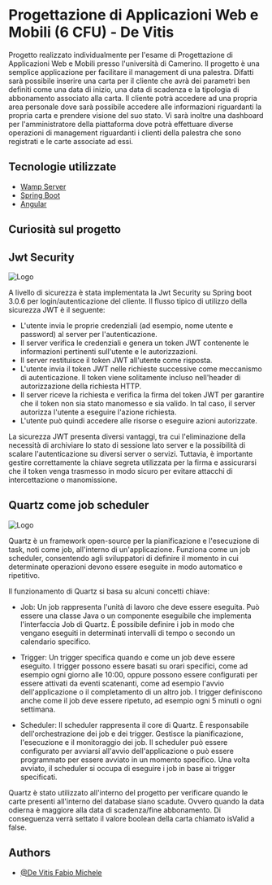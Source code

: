 
# Progettazione di Applicazioni Web e Mobili (6 CFU) - De Vitis

Progetto realizzato individualmente per l'esame di Progettazione di Applicazioni Web e Mobili presso l'università di Camerino. 
Il progetto è una semplice applicazione per facilitare il management di una palestra.
Difatti sarà possibile inserire una carta per il cliente che avrà dei parametri ben definiti come una data di inizio, una data di scadenza e la tipologia di abbonamento associato alla carta.
Il cliente potrà accedere ad una propria area personale dove sarà possibile accedere alle informazioni riguardanti la propria carta e prendere visione del suo stato.
Vi sarà inoltre una dashboard per l'amministratore della piattaforma dove potrà effettuare diverse operazioni di management riguardanti i clienti della palestra che sono registrati e le carte associate ad essi. 

## Tecnologie utilizzate

 - [Wamp Server](https://www.wampserver.com/en/)
 - [Spring Boot](https://spring.io/projects/spring-boot)
 - [Angular](https://angular.io/)


## Curiosità sul progetto
## Jwt Security

![Logo](https://cdn.fs.teachablecdn.com/S5mcwqSCTqqyZYsvzSJn)

A livello di sicurezza è stata implementata la Jwt Security su Spring boot 3.0.6 per login/autenticazione del cliente.
Il flusso tipico di utilizzo della sicurezza JWT è il seguente:

- L'utente invia le proprie credenziali (ad esempio, nome utente e password) al server per l'autenticazione.
- Il server verifica le credenziali e genera un token JWT contenente le informazioni pertinenti sull'utente e le autorizzazioni.
- Il server restituisce il token JWT all'utente come risposta.
- L'utente invia il token JWT nelle richieste successive come meccanismo di autenticazione. Il token viene solitamente incluso nell'header di autorizzazione della richiesta HTTP.
- Il server riceve la richiesta e verifica la firma del token JWT per garantire che il token non sia stato manomesso e sia valido. In tal caso, il server autorizza l'utente a eseguire l'azione richiesta.
- L'utente può quindi accedere alle risorse o eseguire azioni autorizzate.


La sicurezza JWT presenta diversi vantaggi, tra cui l'eliminazione della necessità di archiviare lo stato di sessione lato server e la possibilità di scalare l'autenticazione su diversi server o servizi. Tuttavia, è importante gestire correttamente la chiave segreta utilizzata per la firma e assicurarsi che il token venga trasmesso in modo sicuro per evitare attacchi di intercettazione o manomissione.

## Quartz come job scheduler

![Logo](https://examples.javacodegeeks.com/wp-content/uploads/2019/05/quartz-architecture.jpg)

Quartz è un framework open-source per la pianificazione e l'esecuzione di task, noti come job, all'interno di un'applicazione. Funziona come un job scheduler, consentendo agli sviluppatori di definire il momento in cui determinate operazioni devono essere eseguite in modo automatico e ripetitivo.

Il funzionamento di Quartz si basa su alcuni concetti chiave:

- Job: Un job rappresenta l'unità di lavoro che deve essere eseguita. Può essere una classe Java o un componente eseguibile che implementa l'interfaccia Job di Quartz. È possibile definire i job in modo che vengano eseguiti in determinati intervalli di tempo o secondo un calendario specifico.

- Trigger: Un trigger specifica quando e come un job deve essere eseguito. I trigger possono essere basati su orari specifici, come ad esempio ogni giorno alle 10:00, oppure possono essere configurati per essere attivati da eventi scatenanti, come ad esempio l'avvio dell'applicazione o il completamento di un altro job. I trigger definiscono anche come il job deve essere ripetuto, ad esempio ogni 5 minuti o ogni settimana.

- Scheduler: Il scheduler rappresenta il core di Quartz. È responsabile dell'orchestrazione dei job e dei trigger. Gestisce la pianificazione, l'esecuzione e il monitoraggio dei job. Il scheduler può essere configurato per avviarsi all'avvio dell'applicazione o può essere programmato per essere avviato in un momento specifico. Una volta avviato, il scheduler si occupa di eseguire i job in base ai trigger specificati.

Quartz è stato utilizzato all'interno del progetto per verificare quando le carte presenti all'interno del database siano scadute. Ovvero quando la data odierna è maggiore alla data di scadenza/fine abbonamento. Di conseguenza verrà settato il valore boolean della carta chiamato isValid a false.
## Authors

- [@De Vitis Fabio Michele](https://github.com/FabioDevIsTyping)


